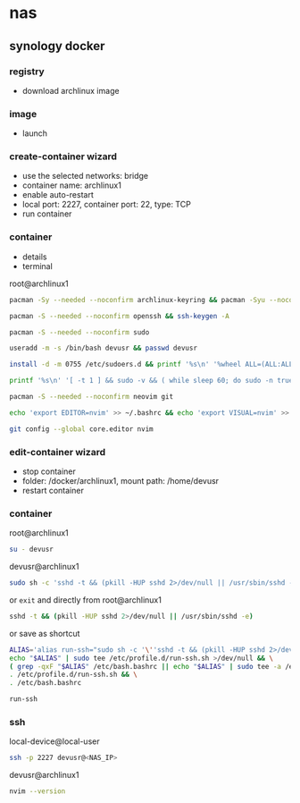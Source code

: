 # nas

## synology docker

### registry

- download archlinux image

### image

- launch

### create-container wizard

- use the selected networks: bridge
- container name: archlinux1
- enable auto-restart
- local port: 2227, container port: 22, type: TCP
- run container

### container

- details
- terminal

root@archlinux1

```bash
pacman -Sy --needed --noconfirm archlinux-keyring && pacman -Syu --noconfirm

```

```bash
pacman -S --needed --noconfirm openssh && ssh-keygen -A

```

```bash
pacman -S --needed --noconfirm sudo

useradd -m -s /bin/bash devusr && passwd devusr

install -d -m 0755 /etc/sudoers.d && printf '%s\n' '%wheel ALL=(ALL:ALL) ALL' > /etc/sudoers.d/10-wheel && chmod 0440 /etc/sudoers.d/10-wheel && visudo -cf /etc/sudoers.d/10-wheel && usermod -aG wheel devusr

printf '%s\n' '[ -t 1 ] && sudo -v && ( while sleep 60; do sudo -n true || break; done >/dev/null 2>&1 & )' >> ~/.bashrc && printf '%s\n' '[ -f ~/.bashrc ] && . ~/.bashrc' >> ~/.bash_profile && . ~/.bashrc

```

```bash
pacman -S --needed --noconfirm neovim git

echo 'export EDITOR=nvim' >> ~/.bashrc && echo 'export VISUAL=nvim' >> ~/.bashrc && . ~/.bashrc

git config --global core.editor nvim

```

### edit-container wizard

- stop container
- folder: /docker/archlinux1, mount path: /home/devusr
- restart container

### container

root@archlinux1

```bash
su - devusr

```

devusr@archlinux1

```bash
sudo sh -c 'sshd -t && (pkill -HUP sshd 2>/dev/null || /usr/sbin/sshd -e)'

```

or `exit` and directly from root@archlinux1
```bash
sshd -t && (pkill -HUP sshd 2>/dev/null || /usr/sbin/sshd -e)

```

or save as shortcut
```bash
ALIAS='alias run-ssh="sudo sh -c '\''sshd -t && (pkill -HUP sshd 2>/dev/null || /usr/sbin/sshd -e)'\''"'; \
echo "$ALIAS" | sudo tee /etc/profile.d/run-ssh.sh >/dev/null && \
( grep -qxF "$ALIAS" /etc/bash.bashrc || echo "$ALIAS" | sudo tee -a /etc/bash.bashrc >/dev/null ) && \
. /etc/profile.d/run-ssh.sh && \
. /etc/bash.bashrc

run-ssh

```


### ssh

local-device@local-user

```zsh
ssh -p 2227 devusr@<NAS_IP>

```

devusr@archlinux1

```bash
nvim --version

```

